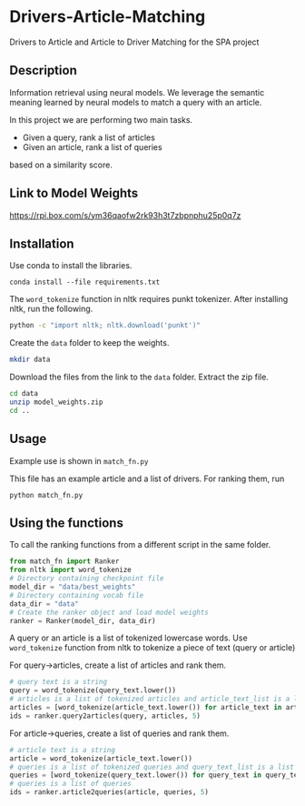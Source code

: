 # Drivers-Article-Matching
Drivers to Article and Article to Driver Matching for the SPA project

## Description
Information retrieval using neural models. 
We leverage the semantic meaning learned by neural models to match a query with an article.

In this project we are performing two main tasks. 
- Given a query, rank a list of articles
- Given an article, rank a list of queries  

based on a similarity score.

## Link to Model Weights
https://rpi.box.com/s/ym36qaofw2rk93h3t7zbpnphu25p0q7z


## Installation
Use conda to install the libraries.
```
conda install --file requirements.txt
```

The `word_tokenize` function in nltk requires punkt tokenizer. 
After installing nltk, run the following.
```bash
python -c "import nltk; nltk.download('punkt')"
```

Create the `data` folder to keep the weights.
```bash
mkdir data
```
Download the files from the link to the `data` folder.
Extract the zip file.
```bash
cd data
unzip model_weights.zip
cd ..
```

## Usage
Example use is shown in `match_fn.py`  

This file has an example article and a list of drivers.
For ranking them, run
```
python match_fn.py
```

## Using the functions
To call the ranking functions from a different script in the same folder.
```python
from match_fn import Ranker
from nltk import word_tokenize
# Directory containing checkpoint file
model_dir = "data/best_weights"
# Directory containing vocab file
data_dir = "data"
# Create the ranker object and load model weights
ranker = Ranker(model_dir, data_dir)
```

A query or an article is a list of tokenized lowercase words. Use `word_tokenize` function from nltk to tokenize a piece of text (query or article)

For query->articles, create a list of articles and rank them.
```python
# query text is a string
query = word_tokenize(query_text.lower())
# articles is a list of tokenized articles and article_text_list is a list of article texts
articles = [word_tokenize(article_text.lower()) for article_text in article_text_list]
ids = ranker.query2articles(query, articles, 5)
```

For article->queries, create a list of queries and rank them.
```python
# article text is a string
article = word_tokenize(article_text.lower())
# queries is a list of tokenized queries and query_text_list is a list of query texts
queries = [word_tokenize(query_text.lower()) for query_text in query_text_list]
# queries is a list of queries
ids = ranker.article2queries(article, queries, 5)
```
